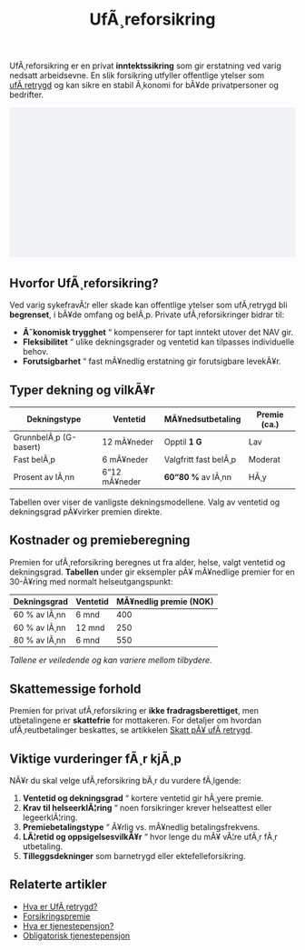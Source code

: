 ﻿---
title: "UfÃ¸reforsikring"
meta_title: "UfÃ¸reforsikring"
meta_description: 'UfÃ¸reforsikring er en privat **inntektssikring** som gir erstatning ved varig nedsatt arbeidsevne. En slik forsikring utfyller offentlige ytelser som [ufÃ¸retr...'
slug: uforeforsikring
type: blog
layout: pages/single
---

UfÃ¸reforsikring er en privat **inntektssikring** som gir erstatning ved varig nedsatt arbeidsevne. En slik forsikring utfyller offentlige ytelser som [ufÃ¸retrygd](/blogs/regnskap/hva-er-uforetrygd "Hva er UfÃ¸retrygd? Komplett Guide til Trygdeordninger") og kan sikre en stabil Ã¸konomi for bÃ¥de privatpersoner og bedrifter.

![UfÃ¸reforsikring](uforeforsikring-image.svg)

## Hvorfor UfÃ¸reforsikring?

Ved varig sykefravÃ¦r eller skade kan offentlige ytelser som ufÃ¸retrygd bli **begrenset**, i bÃ¥de omfang og belÃ¸p. Private ufÃ¸reforsikringer bidrar til:

* **Ã˜konomisk trygghet** “ kompenserer for tapt inntekt utover det NAV gir.
* **Fleksibilitet** “ ulike dekningsgrader og ventetid kan tilpasses individuelle behov.
* **Forutsigbarhet** “ fast mÃ¥nedlig erstatning gir forutsigbare levekÃ¥r.

## Typer dekning og vilkÃ¥r

| Dekningstype             | Ventetid      | MÃ¥nedsutbetaling        | Premie (ca.)      |
|---------------------------|---------------|-------------------------|-------------------|
| GrunnbelÃ¸p (G-basert)     | 12 mÃ¥neder    | Opptil **1 G**          | Lav               |
| Fast belÃ¸p                | 6 mÃ¥neder     | Valgfritt fast belÃ¸p    | Moderat           |
| Prosent av lÃ¸nn           | 6“12 mÃ¥neder  | **60“80 %** av lÃ¸nn     | HÃ¸y               |

Tabellen over viser de vanligste dekningsmodellene. Valg av ventetid og dekningsgrad pÃ¥virker premien direkte.

## Kostnader og premieberegning

Premien for ufÃ¸reforsikring beregnes ut fra alder, helse, valgt ventetid og dekningsgrad. **Tabellen** under gir eksempler pÃ¥ mÃ¥nedlige premier for en 30-Ã¥ring med normalt helseutgangspunkt:

| Dekningsgrad   | Ventetid | MÃ¥nedlig premie (NOK) |
|----------------|----------|-----------------------|
| 60 % av lÃ¸nn   | 6 mnd    | 400                   |
| 60 % av lÃ¸nn   | 12 mnd   | 250                   |
| 80 % av lÃ¸nn   | 6 mnd    | 550                   |

_Tallene er veiledende og kan variere mellom tilbydere._

## Skattemessige forhold

Premien for privat ufÃ¸reforsikring er **ikke fradragsberettiget**, men utbetalingene er **skattefrie** for mottakeren. For detaljer om hvordan ufÃ¸reutbetalinger beskattes, se artikkelen [Skatt pÃ¥ ufÃ¸retrygd](/blogs/regnskap/skatt-pa-uforetrygd "Skatt pÃ¥ UfÃ¸retrygd - Guide til Skatteregler").

## Viktige vurderinger fÃ¸r kjÃ¸p

NÃ¥r du skal velge ufÃ¸reforsikring bÃ¸r du vurdere fÃ¸lgende:

1. **Ventetid og dekningsgrad** “ kortere ventetid gir hÃ¸yere premie.
2. **Krav til helseerklÃ¦ring** “ noen forsikringer krever helseattest eller legeerklÃ¦ring.
3. **Premiebetalingstype** “ Ã¥rlig vs. mÃ¥nedlig betalingsfrekvens.
4. **LÃ¦retid og oppsigelsesvilkÃ¥r** “ hvor lenge du mÃ¥ vÃ¦re ufÃ¸r fÃ¸r utbetaling.
5. **Tilleggsdekninger** som barnetrygd eller ektefelleforsikring.

## Relaterte artikler

* [Hva er UfÃ¸retrygd?](/blogs/regnskap/hva-er-uforetrygd "Hva er UfÃ¸retrygd? Komplett Guide til Trygdeordninger")
* [Forsikringspremie](/blogs/regnskap/forsikringspremie "Forsikringspremie: Hva er Forsikringspremie og Hvordan Beregne")
* [Hva er tjenestepensjon?](/blogs/regnskap/hva-er-tjenestepensjon "Hva er Tjenestepensjon? Komplett Guide til Tjenestepensjon i Norge")
* [Obligatorisk tjenestepensjon](/blogs/regnskap/obligatorisk-tjenestepensjon "Obligatorisk Tjenestepensjon “ Hva Bedrifter MÃ¥ Vite")





